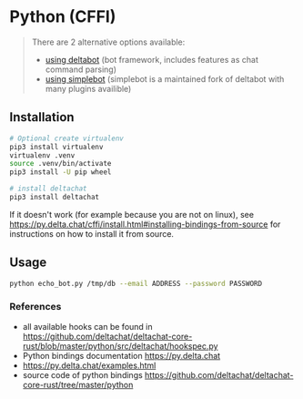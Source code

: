 # Python (CFFI)

> There are 2 alternative options available:
>
> - [using deltabot](../python_deltabot_plugin) (bot framework, includes features as chat command parsing)
> - [using simplebot](../python_simplebot_plugin) (simplebot is a maintained fork of deltabot with many plugins availible)

## Installation

```sh
# Optional create virtualenv
pip3 install virtualenv
virtualenv .venv
source .venv/bin/activate
pip3 install -U pip wheel

# install deltachat
pip3 install deltachat
```
If it doesn't work (for example because you are not on linux),
see https://py.delta.chat/cffi/install.html#installing-bindings-from-source for instructions on how to install it from source.


## Usage

```sh
python echo_bot.py /tmp/db --email ADDRESS --password PASSWORD
```

### References

- all available hooks can be found in https://github.com/deltachat/deltachat-core-rust/blob/master/python/src/deltachat/hookspec.py
- Python bindings documentation https://py.delta.chat
- https://py.delta.chat/examples.html
- source code of python bindings https://github.com/deltachat/deltachat-core-rust/tree/master/python
